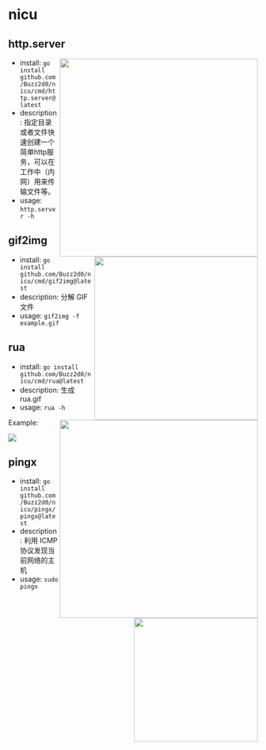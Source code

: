 # nicu

## http.server

<img src="https://user-images.githubusercontent.com/26270009/148734383-92a5c2b0-d3f5-49d2-aaab-41287be7b055.png" width="400" align="right">

- install: `go install github.com/Buzz2d0/nicu/cmd/http.server@latest`
- description: 指定目录或者文件快速创建一个简单http服务，可以在工作中（内网）用来传输文件等。
- usage: `http.server -h`


## gif2img

<img src="https://user-images.githubusercontent.com/26270009/148906590-134c03da-9b52-4a13-927e-532fc2575a16.png" width="330" align="right">

- install: `go install github.com/Buzz2d0/nicu/cmd/gif2img@latest`
- description: 分解 GIF 文件
- usage: `gif2img -f example.gif`


## rua

<img src="https://user-images.githubusercontent.com/26270009/149051458-5122bae7-8e7f-4b36-a081-c138f88a966f.png" width="400" align="right">

- install: `go install github.com/Buzz2d0/nicu/cmd/rua@latest`
- description: 生成 rua.gif
- usage: `rua -h`

Example:

<img src="https://user-images.githubusercontent.com/26270009/149051761-21e0e181-534d-458a-ad63-5c8963eda447.gif">


## pingx

<img src="https://user-images.githubusercontent.com/26270009/159157614-6956f5e2-7b35-4db7-bd5c-ee7ae4a5d635.png" width="250" align="right">

- install: `go install github.com/Buzz2d0/nicu/pingx/pingx@latest`
- description: 利用 ICMP 协议发现当前网络的主机
- usage: `sudo pingx`